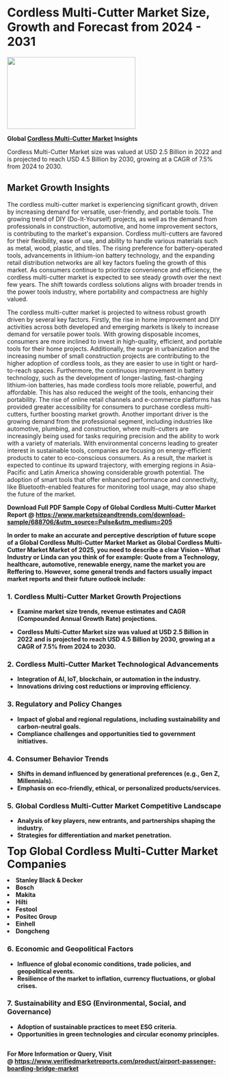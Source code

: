 <H1>Cordless Multi-Cutter Market Size, Growth and Forecast from 2024 - 2031</H1><img class="aligncenter size-medium wp-image-584254" src="https://thirdeyenews.in/wp-content/uploads/2024/09/Global-Market-Research-300x168.jpeg" alt="" width="300" height="168" /><p><strong>Global&nbsp;<a href="https://www.marketsizeandtrends.com/download-sample/688706/&amp;utm_source=Pulse&amp;utm_medium=205">Cordless Multi-Cutter Market</a> Insights</strong></p><p>Cordless Multi-Cutter Market size was valued at USD 2.5 Billion in 2022 and is projected to reach USD 4.5 Billion by 2030, growing at a CAGR of 7.5% from 2024 to 2030.</p><p><h2>Market Growth Insights</h2> <p>The cordless multi-cutter market is experiencing significant growth, driven by increasing demand for versatile, user-friendly, and portable tools. The growing trend of DIY (Do-It-Yourself) projects, as well as the demand from professionals in construction, automotive, and home improvement sectors, is contributing to the market's expansion. Cordless multi-cutters are favored for their flexibility, ease of use, and ability to handle various materials such as metal, wood, plastic, and tiles. The rising preference for battery-operated tools, advancements in lithium-ion battery technology, and the expanding retail distribution networks are all key factors fueling the growth of this market. As consumers continue to prioritize convenience and efficiency, the cordless multi-cutter market is expected to see steady growth over the next few years. The shift towards cordless solutions aligns with broader trends in the power tools industry, where portability and compactness are highly valued.</p> <p><strong></strong></p> <p>The cordless multi-cutter market is projected to witness robust growth driven by several key factors. Firstly, the rise in home improvement and DIY activities across both developed and emerging markets is likely to increase demand for versatile power tools. With growing disposable incomes, consumers are more inclined to invest in high-quality, efficient, and portable tools for their home projects. Additionally, the surge in urbanization and the increasing number of small construction projects are contributing to the higher adoption of cordless tools, as they are easier to use in tight or hard-to-reach spaces. Furthermore, the continuous improvement in battery technology, such as the development of longer-lasting, fast-charging lithium-ion batteries, has made cordless tools more reliable, powerful, and affordable. This has also reduced the weight of the tools, enhancing their portability. The rise of online retail channels and e-commerce platforms has provided greater accessibility for consumers to purchase cordless multi-cutters, further boosting market growth. Another important driver is the growing demand from the professional segment, including industries like automotive, plumbing, and construction, where multi-cutters are increasingly being used for tasks requiring precision and the ability to work with a variety of materials. With environmental concerns leading to greater interest in sustainable tools, companies are focusing on energy-efficient products to cater to eco-conscious consumers. As a result, the market is expected to continue its upward trajectory, with emerging regions in Asia-Pacific and Latin America showing considerable growth potential. The adoption of smart tools that offer enhanced performance and connectivity, like Bluetooth-enabled features for monitoring tool usage, may also shape the future of the market. <p><strong></p><p><span class=""><strong>Download Full PDF Sample Copy of Global Cordless Multi-Cutter Market Report</strong> @ <a href="https://www.marketsizeandtrends.com/download-sample/688706/&amp;utm_source=Pulse&amp;utm_medium=205" target="_blank">https://www.marketsizeandtrends.com/download-sample/688706/&amp;utm_source=Pulse&amp;utm_medium=205</a></span></p><p>In order to make an accurate and perceptive description of future scope of a Global&nbsp;Cordless Multi-Cutter Market Market as Global&nbsp;Cordless Multi-Cutter Market Market of 2025, you need to describe a clear Vision &ndash; What Industry or Linda can you think of for example: Quote from a Technology, healthcare, automotive, renewable energy, name the market you are Reffering to. However, some general trends and factors usually impact market reports and their future outlook include:</p><h3>1.&nbsp;<strong>Cordless Multi-Cutter Market Growth Projections</strong></h3><ul><li>Examine market size trends, revenue estimates and CAGR (Compounded Annual Growth Rate) projections.</li><li><p>Cordless Multi-Cutter Market size was valued at USD 2.5 Billion in 2022 and is projected to reach USD 4.5 Billion by 2030, growing at a CAGR of 7.5% from 2024 to 2030.</p></li></ul><h3>2.&nbsp;<strong>Cordless Multi-Cutter Market Technological Advancements</strong></h3><ul><li>Integration of AI, IoT, blockchain, or automation in the industry.</li><li>Innovations driving cost reductions or improving efficiency.</li></ul><h3>3.&nbsp;<strong>Regulatory and Policy Changes</strong></h3><ul><li>Impact of global and regional regulations, including sustainability and carbon-neutral goals.</li><li>Compliance challenges and opportunities tied to government initiatives.</li></ul><h3>4.&nbsp;<strong>Consumer Behavior Trends</strong></h3><ul><li>Shifts in demand influenced by generational preferences (e.g., Gen Z, Millennials).</li><li>Emphasis on eco-friendly, ethical, or personalized products/services.</li></ul><h3>5.&nbsp;<strong>Global Cordless Multi-Cutter Market Competitive Landscape</strong></h3><ul><li>Analysis of key players, new entrants, and partnerships shaping the industry.</li><li>Strategies for differentiation and market penetration.</li></ul><p data-pm-slice="1 1 []"><span style="color: inherit; font-family: inherit; font-size: 25px;">Top Global Cordless Multi-Cutter Market Companies</span></p><div class="" data-test-id=""><p><li>Stanley Black & Decker</li><li> Bosch</li><li> Makita</li><li> Hilti</li><li> Festool</li><li> Positec Group</li><li> Einhell</li><li> Dongcheng</li></p></div><h3>6.&nbsp;<strong>Economic and Geopolitical Factors</strong></h3><ul><li>Influence of global economic conditions, trade policies, and geopolitical events.</li><li>Resilience of the market to inflation, currency fluctuations, or global crises.</li></ul><h3>7.&nbsp;<strong>Sustainability and ESG (Environmental, Social, and Governance)</strong></h3><ul><li>Adoption of sustainable practices to meet ESG criteria.</li><li>Opportunities in green technologies and circular economy principles.</li></ul><h2><strong style="font-size: 14px;">For More Information or Query, Visit @&nbsp;</strong><a style="background-color: #ffffff; font-size: 14px;" href="https://www.marketsizeandtrends.com/report/cordless-multi-cutter-market/" target="_blank">https://www.verifiedmarketreports.com/product/airport-passenger-boarding-bridge-market</a></h2>
